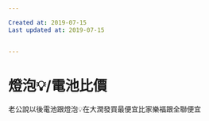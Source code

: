 ```yaml
---

Created at: 2019-07-15
Last updated at: 2019-07-15


---
```


# 燈泡💡/電池比價


老公說以後電池跟燈泡💡在大潤發買最便宜比家樂福跟全聯便宜

